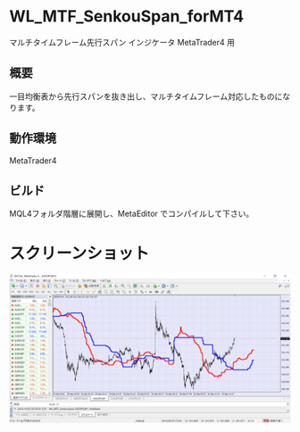 ﻿# WL_MTF_SenkouSpan_forMT4
マルチタイムフレーム先行スパン インジケータ
MetaTrader4 用

## 概要
一目均衡表から先行スパンを抜き出し、マルチタイムフレーム対応したものになります。

## 動作環境
MetaTrader4 

## ビルド
MQL4フォルダ階層に展開し、MetaEditor でコンパイルして下さい。

# スクリーンショット
![screenshot](Screenshot.png) 